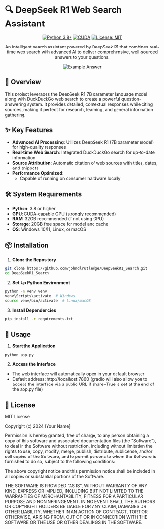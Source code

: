 # 🔍 DeepSeek R1 Web Search Assistant

<div align="center">

[![Python 3.8+](https://img.shields.io/badge/python-3.8+-blue.svg)](https://www.python.org/downloads/)
[![CUDA](https://img.shields.io/badge/CUDA-Enabled-green.svg)](https://developer.nvidia.com/cuda-toolkit)
[![License: MIT](https://img.shields.io/badge/License-MIT-yellow.svg)](https://opensource.org/licenses/MIT)

An intelligent search assistant powered by DeepSeek R1 that combines real-time web search with advanced AI to deliver comprehensive, well-sourced answers to your questions.

![Example Answer](results/example_answer.avif)

</div>

## 📖 Overview

This project leverages the DeepSeek R1 7B parameter language model along with DuckDuckGo web search to create a powerful question-answering system. It provides detailed, contextual responses while citing sources, making it perfect for research, learning, and general information gathering.

## ✨ Key Features

- **Advanced AI Processing**: Utilizes DeepSeek R1 (7B parameter model) for high-quality responses
- **Real-time Web Search**: Integrated DuckDuckGo search for up-to-date information
- **Source Attribution**: Automatic citation of web sources with titles, dates, and snippets
- **Performance Optimized**:
  - Capable of running on consumer hardware locally

## 🛠️ System Requirements

- **Python**: 3.8 or higher
- **GPU**: CUDA-capable GPU (strongly recommended)
- **RAM**: 32GB recommended (if not using GPU)
- **Storage**: 20GB free space for model and cache
- **OS**: Windows 10/11, Linux, or macOS

## 📦 Installation

1. **Clone the Repository**
```bash
git clone https://github.com/johndlrutledge/DeepSeekR1_Search.git
cd DeepSeekR1_Search
```

2. **Set Up Python Environment**
```bash
python -m venv venv
venv\Scripts\activate  # Windows
source venv/bin/activate  # Linux/macOS
```

3. **Install Dependencies**
```bash
pip install -r requirements.txt
```

## 🚀 Usage

1. **Start the Application**
```bash
python app.py
```

2. **Access the Interface**
- The web interface will automatically open in your default browser
- Default address: http://localhost:7860 (gradio will also allow you to access the interface via a public URL if share=True is set at the end of the app.py file)


## 📄 License

MIT License

Copyright (c) 2024 [Your Name]

Permission is hereby granted, free of charge, to any person obtaining a copy
of this software and associated documentation files (the "Software"), to deal
in the Software without restriction, including without limitation the rights
to use, copy, modify, merge, publish, distribute, sublicense, and/or sell
copies of the Software, and to permit persons to whom the Software is
furnished to do so, subject to the following conditions:

The above copyright notice and this permission notice shall be included in all
copies or substantial portions of the Software.

THE SOFTWARE IS PROVIDED "AS IS", WITHOUT WARRANTY OF ANY KIND, EXPRESS OR
IMPLIED, INCLUDING BUT NOT LIMITED TO THE WARRANTIES OF MERCHANTABILITY,
FITNESS FOR A PARTICULAR PURPOSE AND NONINFRINGEMENT. IN NO EVENT SHALL THE
AUTHORS OR COPYRIGHT HOLDERS BE LIABLE FOR ANY CLAIM, DAMAGES OR OTHER
LIABILITY, WHETHER IN AN ACTION OF CONTRACT, TORT OR OTHERWISE, ARISING FROM,
OUT OF OR IN CONNECTION WITH THE SOFTWARE OR THE USE OR OTHER DEALINGS IN THE
SOFTWARE.

